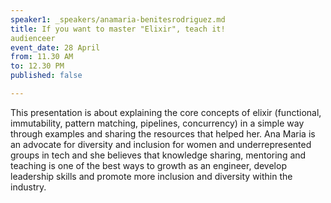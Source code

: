 ```yaml
---
speaker1: _speakers/anamaria-benitesrodriguez.md
title: If you want to master "Elixir", teach it!
audienceer
event_date: 28 April
from: 11.30 AM
to: 12.30 PM
published: false

---
```

This presentation is about explaining the core concepts of elixir (functional, immutability, pattern matching, pipelines, concurrency) in a simple way through examples and sharing the resources that helped her. Ana Maria is an advocate for diversity and inclusion for women and underrepresented groups in tech and she believes that knowledge sharing, mentoring and teaching is one of the best ways to growth as an engineer, develop leadership skills and promote more inclusion and diversity within the industry.
